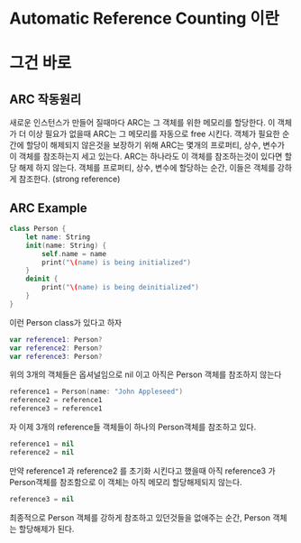 Automatic Reference Counting 이란
===

# 그건 바로



ARC 작동원리
---
새로운 인스턴스가 만들어 질때마다 ARC는 그 객체를 위한 메모리를 할당한다. 이 객체가 더 이상 필요가 없을때 ARC는 그 메모리를 자동으로 free 시킨다. 
객체가 필요한 순간에 할당이 해제되지 않은것을 보장하기 위해 ARC는 몇개의 프로퍼티, 상수, 변수가 이 객체를 참조하는지 세고 있는다. ARC는 하나라도 이 객체를 참조하는것이 있다면 할당 해제 하지 않는다. 객체를 프로퍼티, 상수, 변수에 할당하는 순간, 이들은 객체를 강하게 참조한다. (strong reference)

ARC Example
---


~~~swift
class Person {
    let name: String
    init(name: String) {
        self.name = name
        print("\(name) is being initialized")
    }
    deinit {
        print("\(name) is being deinitialized")
    }
}
~~~
이런 Person class가 있다고 하자
~~~swift
var reference1: Person?
var reference2: Person?
var reference3: Person?
~~~
위의 3개의 객체들은 옵셔널임으로 nil 이고 아직은 Person 객체를 참조하지 않는다

~~~swift
reference1 = Person(name: "John Appleseed")
reference2 = reference1
reference3 = reference1
~~~
자 이제 3개의 reference들 객체들이 하나의 Person객체를 참조하고 있다. 

~~~swift
reference1 = nil
reference2 = nil
~~~
만약 reference1 과 reference2 를 초기화 시킨다고 했을때 아직 reference3 가 Person객체를 참조함으로 이 객체는 아직 메모리 할당해제되지 않는다.   

~~~swift
reference3 = nil
~~~
최종적으로 Person 객체를 강하게 참조하고 있던것들을 없애주는 순간, Person 객체는 할당해제가 된다. 
